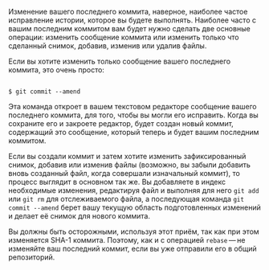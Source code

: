 
Изменение вашего последнего коммита, наверное, наиболее частое исправление истории, которое вы будете выполнять. Наиболее часто с вашим последним коммитом вам будет нужно сделать две основные операции: изменить сообщение коммита или изменить только что сделанный снимок, добавив, изменив или удалив файлы.

Если вы хотите изменить только сообщение вашего последнего коммита, это очень просто:

```shell

$ git commit --amend

```

Эта команда откроет в вашем текстовом редакторе сообщение вашего последнего коммита, для того, чтобы вы могли его исправить. Когда вы сохраните его и закроете редактор, будет создан новый коммит, содержащий это сообщение, который теперь и будет вашим последним коммитом.

Если вы создали коммит и затем хотите изменить зафиксированный снимок, добавив или изменив файлы (возможно, вы забыли добавить вновь созданный файл, когда совершали изначальный коммит), то процесс выглядит в основном так же. Вы добавляете в индекс необходимые изменения, редактируя файл и выполняя для него `git add` или `git rm` для отслеживаемого файла, а последующая команда `git commit --amend` берет вашу текущую область подготовленных изменений и делает её снимок для нового коммита.

Вы должны быть осторожными, используя этот приём, так как при этом изменяется SHA-1 коммита. Поэтому, как и с операцией `rebase` — не изменяйте ваш последний коммит, если вы уже отправили его в общий репозиторий.


